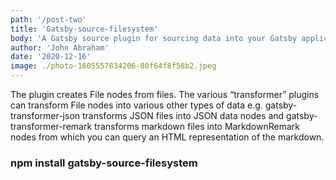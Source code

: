 ```yaml
---
path: '/post-two'
title: 'Gatsby-source-filesystem'
body: 'A Gatsby source plugin for sourcing data into your Gatsby application from your local filesystem.'
author: 'John Abraham'
date: '2020-12-16'
image: ./photo-1605557834206-80f64f8f58b2.jpeg
---
```


<p>The plugin creates File nodes from files. The various “transformer” plugins can transform File nodes into various other types of data e.g. gatsby-transformer-json transforms JSON files into JSON data nodes and gatsby-transformer-remark transforms markdown files into MarkdownRemark nodes from which you can query an HTML representation of the markdown.</p>

<h3>npm install gatsby-source-filesystem</h3>

<!-- <img src="./photo-1605557834206-80f64f8f58b2.jpeg"  /> -->
